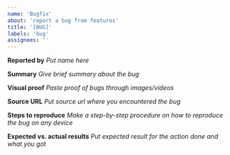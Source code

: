 ```yaml
---
name: 'Bugfix'
about: 'report a bug from features'
title: '[BUG]'
labels: 'bug'
assignees: ''
---
```


**Reported by**
_Put name here_

**Summary**
_Give brief summary about the bug_

**Visual proof**
_Paste proof of bugs through images/videos_

**Source URL**
_Put source url where you encountered the bug_

**Steps to reproduce**
_Make a step-by-step procedure on how to reproduce the bug on any device_

**Expected vs. actual results**
_Put expected result for the action done and what you got_
